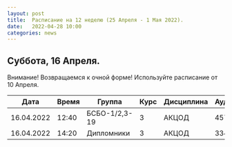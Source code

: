 ```yaml
---
layout: post
title:  Расписание на 12 неделю (25 Апреля - 1 Мая 2022).
date:   2022-04-28 10:00
categories: news
---
```



## Суббота, 16 Апреля.
Внимание! Возвращаемся к очной форме! Используйте расписание от 10 Апреля.

| Дата          | Время   | Группа               | Курс | Дисциплина  | Аудитория | Материалы |
| ------------- | ------- | -------------------- | ---- | ----------- | --------- | --------- |
|16.04.2022     |12:40    |БСБО-1/2,3-19         |3     |АКЦОД        | 457       |           |
|16.04.2022     |14:20    |Дипломники            |3     |АКЦОД        | 334?      |           |



